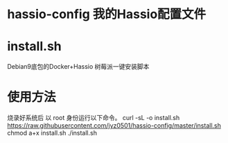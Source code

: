 # hassio-config 我的Hassio配置文件

# install.sh
Debian9底包的Docker+Hassio 树莓派一键安装脚本
# 使用方法
烧录好系统后
以 root 身份运行以下命令。
curl -sL -o install.sh https://raw.githubusercontent.com/jyz0501/hassio-config/master/install.sh
chmod a+x install.sh
./install.sh

